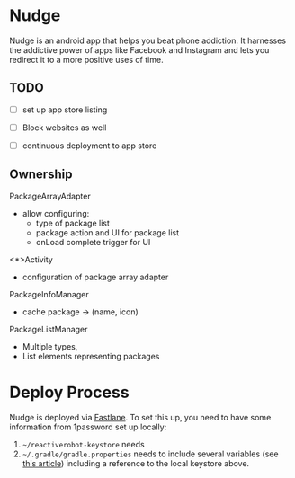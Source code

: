 # Nudge

Nudge is an android app that helps you beat phone addiction. It harnesses the addictive power of
apps like Facebook and Instagram and lets you redirect it to a more positive uses of time.

## TODO

- [ ] set up app store listing
- [ ] Block websites as well
- [ ] continuous deployment to app store


## Ownership

PackageArrayAdapter
- allow configuring:
    - type of package list
    - package action and UI for package list
    - onLoad complete trigger for UI

<*>Activity
- configuration of package array adapter

PackageInfoManager
- cache package -> (name, icon)

PackageListManager
- Multiple types,
- List elements representing packages

# Deploy Process

Nudge is deployed via [Fastlane](https://docs.fastlane.tools/getting-started/android/setup/). To set this up,
you need to have some information from 1password set up locally:

1. `~/reactiverobot-keystore` needs
2. `~/.gradle/gradle.properties` needs to include several variables (see [this article](https://stackoverflow.com/questions/18328730/how-to-create-a-release-signed-apk-file-using-gradle))
including a reference to the local keystore above.